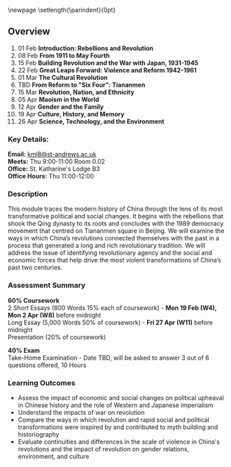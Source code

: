 \newpage
\setlength{\parindent}{0pt}

## Overview

1. 01 Feb **Introduction: Rebellions and Revolution**
2. 08 Feb **From 1911 to May Fourth**
3. 15 Feb  **Building Revolution and the War with Japan, 1931-1945**
4. 22 Feb  **Great Leaps Forward: Violence and Reform 1942-1961**
5. 01 Mar  **The Cultural Revolution**
6. TBD **From Reform to "Six Four": Tiananmen**
7. 15 Mar **Revolution, Nation, and Ethnicity**
8. 05 Apr **Maoism in the World**
9. 12 Apr **Gender and the Family**
10. 19 Apr **Culture, History, and Memory**
11. 26 Apr **Science, Technology, and the Environment**

### Key Details:

**Email:** kml8@st-andrews.ac.uk  
**Meets:** Thu 9:00-11:00 Room 0.02  
**Office:** St. Katharine's Lodge B3  
**Office Hours:** Thu 11:00-12:00  

### Description

This module traces the modern history of China through the lens of its most transformative political and social changes. It begins with the rebellions that shook the Qing dynasty to its roots and concludes with the 1989 democracy movement that centred on Tiananmen square in Beijing. We will examine the ways in which China’s revolutions connected themselves with the past in a process that generated a long and rich revolutionary tradition. We will address the issue of identifying revolutionary agency and the social and economic forces that help drive the most violent transformations of China’s past two centuries.

### Assessment Summary

**60% Coursework**  
2 Short Essays (800 Words 15% each of coursework) - **Mon 19 Feb (W4), Mon 2 Apr (W8)** before midnight  
Long Essay (5,000 Words 50% of coursework) - **Fri 27 Apr (W11)** before midnight  
Presentation (20% of coursework)

**40% Exam**  
Take-Home Examination - Date TBD, will be asked to answer 3 out of 6 questions offered, 10 Hours    

### Learning Outcomes

* Assess the impact of economic and social changes on political upheaval in Chinese history and the role of Western and Japanese imperialism
* Understand the impacts of war on revolution
* Compare the ways in which revolution and rapid social and political transformations were inspired by and contributed to myth building and historiography
* Evaluate continuities and differences in the scale of violence in China's revolutions and the impact of revolution on gender relations, environment, and culture
